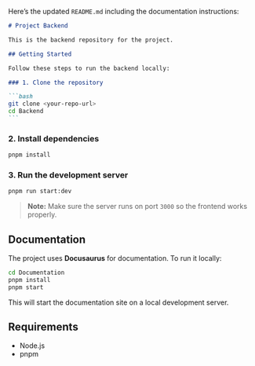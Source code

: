 Here’s the updated `README.md` including the documentation instructions:

````markdown
# Project Backend

This is the backend repository for the project.

## Getting Started

Follow these steps to run the backend locally:

### 1. Clone the repository

```bash
git clone <your-repo-url>
cd Backend
```
````

### 2. Install dependencies

```bash
pnpm install
```

### 3. Run the development server

```bash
pnpm run start:dev
```

> **Note:** Make sure the server runs on port `3000` so the frontend works properly.

## Documentation

The project uses **Docusaurus** for documentation. To run it locally:

```bash
cd Documentation
pnpm install
pnpm start
```

This will start the documentation site on a local development server.

## Requirements

- Node.js
- pnpm

```


```
